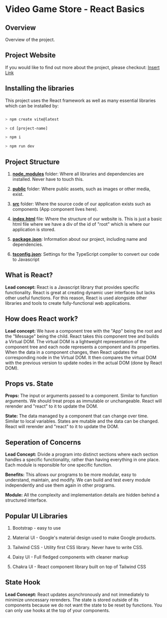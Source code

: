 # Video Game Store - React Basics

## Overview

Overview of the project.

## Project Website

If you would like to find out more about the project, please checkout: [Insert Link](https://www.redaysblog.com/projects/)

## Installing the libraries

This project uses the React framework as well as many essential libraries which can be installed by:

```bash

> npm create vite@latest

> cd [project-name]

> npm i

> npm run dev

```

## Project Structure

1. [**node_modules**](https://github.com/redayzarra/study-react/tree/master/node_modules) folder: Where all libraries and dependencies are installed. Never have to touch this.

2. [**public**](https://github.com/redayzarra/study-react/tree/master/public) folder: Where public assets, such as images or other media, exist.

3. [**src**](https://github.com/redayzarra/study-react/tree/master/src) folder: Where the source code of our application exists such as components (App component lives here).

4. [**index.html**](https://github.com/redayzarra/study-react/blob/master/index.html) file: Where the structure of our website is. This is just a basic html file where we have a div of the id of "root" which is where our application is stored.

5. [**package.json**](https://github.com/redayzarra/study-react/blob/master/package.json): Information about our project, including name and dependencies.

6. [**tsconfig.json**](https://github.com/redayzarra/study-react/blob/master/tsconfig.json): Settings for the TypeScript compiler to convert our code to Javascript

## What is React?

**Lead concept:** React is a Javascript library that provides specific functionality. React is great at creating dynamic user interfaces but lacks other useful functions. For this reason, React is used alongside other libraries and tools to create fully-functional web applications.

## How does React work?

**Lead concept:** We have a component tree with the "App" being the root and the "Message" being the child. React takes this component tree and builds a Virtual DOM. The virtual DOM is a lightweight representation of the component tree and each node represents a component and its properties. When the data in a component changes, then React updates the corresponding node in the Virtual DOM. It then compares the virtual DOM with the previous version to update nodes in the actual DOM (done by React DOM).

## Props vs. State

**Props:** The input or arguments passed to a component. Similar to function arguments. We should treat props as immutable or unchangeable. React will rerender and "react" to it to update the DOM.

**State:** The data managed by a component that can change over time. Similar to local variables. States are mutable and the data can be changed. React will rerender and "react" to it to update the DOM.

## Seperation of Concerns

**Lead Concept:** Divide a program into distinct sections where each section handles a specific functionality, rather than having everything in one place. Each module is reponsible for one specific function.

**Benefits:** This allows our programs to be more modular, easy to understand, maintain, and modify. We can build and test every module independently and use them again in other programs.

**Module:** All the complexity and implementation details are hidden behind a structured interface.

## Popular UI Libraries

1. Bootstrap - easy to use

2. Material UI - Google's material design used to make Google products.

3. Tailwind CSS - Utility first CSS library. Never have to write CSS.

4. Daisy UI - Full fledged components with cleaner markup

5. Chakra UI - React component library built on top of Tailwind CSS

## State Hook

**Lead Concept:** React updates asynchronously and not immediately to minimize unncessary rerenders. The state is stored outside of its components because we do not want the state to be reset by functions. You can only use hooks at the top of your components.
